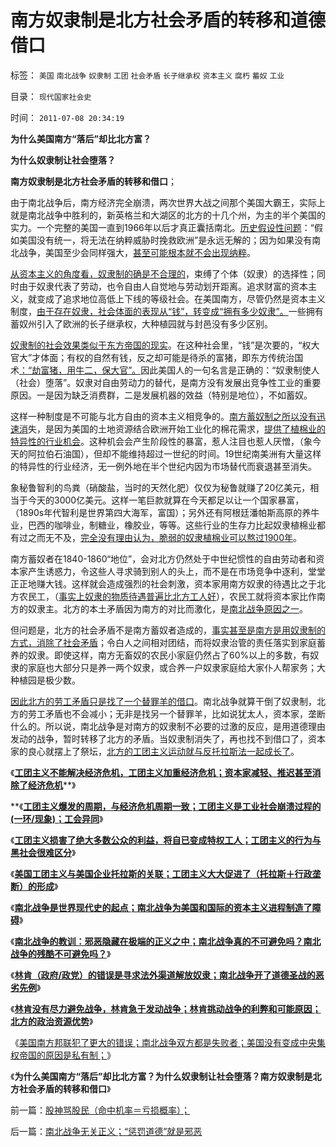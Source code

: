 # 南方奴隶制是北方社会矛盾的转移和道德借口

标签： `美国` `南北战争` `奴隶制` `工团` `社会矛盾` `长子继承权` `资本主义` `腐朽` `蓄奴` `工业` 

目录： `现代国家社会史`

时间： `2011-07-08 20:34:19`

**为什么美国南方“落后”却比北方富？**

**为什么奴隶制让社会堕落？**

**南方奴隶制是北方社会矛盾的转移和借口**；

由于南北战争后，南方经济完全崩溃，两次世界大战之间那个美国大霸王，实际上就是南北战争中胜利的，新英格兰和大湖区的北方的十几个州，为主的半个美国的实力。一个完整的美国一直到1966年以后才真正囊括南北。[历史假设性问题](../../../2010/5/9/历史是必须被假设的.md)：“假如美国没有统一，将无法在纳粹威胁时挽救欧洲”是永远无解的；因为如果没有南北战争，美国至少会同样强大，[甚至可能根本就不会出现纳粹](../../../2010/7/10/中国传统愤青崇拜德国纳粹.md)。

[从资本主义的角度看，奴隶制的确是不合理的](../../../2011/5/23/为什么美国南方会形成黑奴植棉业？.md)，束缚了个体（奴隶）的选择性；同时由于奴隶代表了劳动，也令自由人自觉地与劳动划开距离。追求财富的资本主义，就变成了追求地位高低上下线的等级社会。在美国南方，尽管仍然是资本主义制度，[由于存在奴隶，社会体面的表现从“钱”，转变成“拥有多少奴隶”。](../../../2009/12/5/需要讲政治的社会和不需要讲政治的公民.md)一些拥有蓄奴州引入了欧洲的长子继承权，大种植园就与封邑没有多少区别。

[奴隶制的社会效果类似于东方帝国的现实](../../../2010/5/26/国家主义是类种姓制度的孪生形态.md)。在这种社会里，“钱”是次要的，“权大官大”才体面；有权的自然有钱，反之却可能是待杀的富猪，即东方传统治国术[：“劫富猪，用牛二，保大官”。](../../../2009/10/13/两千年社稷延寿之九字真言.md)因此美国人的一句名言是正确的：“奴隶制使人（社会）堕落”。奴隶对自由劳动力的替代，是南方没有发展出竞争性工业的重要原因。一是因为缺乏消费群，二是发展机器的效益（特别是地位），不如蓄奴。

这样一种制度是不可能与北方自由的资本主义相竞争的。[南方蓄奴制之所以没有迅速消](../../../2011/5/7/乱世佳人灰飞烟灭；批评林肯不是否定伟人.md)失，是因为美国的土地资源结合欧洲开始工业化的棉花需求，[提供了植棉业的特异性的行业机会](../../../2011/5/23/为什么美国南方会形成黑奴植棉业？.md)。这种机会会产生阶段性的暴富，惹人注目也惹人厌憎，（象今天的阿拉伯石油国），但却不能维持超过一世纪的时间。19世纪南美洲有大量这样的特异性的行业经济，无一例外地在半个世纪内因为市场替代而衰退甚至消失。

象秘鲁智利的鸟粪（硝酸盐，当时的天然化肥）仅仅为秘鲁就赚了20亿美元，相当于今天的3000亿美元。这样一笔巨款就算在今天都足以让一个国家暴富，（1890s年代智利是世界第四大海军，富国）；另外还有阿根廷潘帕斯高原的养牛业，巴西的咖啡业，制糖业，橡胶业，等等。这些行业的生存力比起奴隶植棉业都有过之而无不及，[完全没有理由认为，脆弱的奴隶植棉业可以熬过1900年](../../../2011/5/7/南北战争的原因不是奴隶制.md)。

南方蓄奴者在1840-1860“地位”，会对北方仍然处于中世纪惯性的自由劳动者和资本家产生诱惑力，令这些人寻求骑到别人的头上，而不是在市场竞争中逐利，堂堂正正地赚大钱。这样就会造成强烈的社会刺激，资本家用南方奴隶的待遇比之于北方农民工，（[事实上奴隶的物质待遇普遍比北方工人好](../../../2011/5/23/美国早期北方经济和欧洲农民工待遇.md)），农民工就将资本家比作南方的奴隶主。北方的本土矛盾因为南方的对比而激化，是[南北战争原因之一](../../../2011/4/2/国际法不相信眼泪，主权无弱者.md)。

但问题是，北方的社会矛盾不是南方蓄奴者造成的，[事实甚至是南方是用奴隶制的方式，消除了社会矛盾](../../../2011/5/5/奴隶主大多数是仁慈的，道德是高尚的.md)；令白人之间相对团结，而将奴隶治管的责任落实到家庭蓄养的奴隶。即使这样，南方无畜奴的农民小家庭仍然占了60%以上的多数，有奴隶的家庭也大部分只是养一两个奴隶，或合养一户奴隶家庭给大家仆人帮家务；大种植园是极少数。

[因此北方的劳工矛盾只是找了一个替罪羊的借口](../../../2011/3/17/美国引进农民工政策成负债.md)。南北战争就算干倒了奴隶制，北方的劳工矛盾也不会减小；无非是找另一个替罪羊，比如说犹太人，资本家，垄断什么的。所以说，南北战争是对南方的奴隶制不必要的过激的反应，是用道德理由发动的战争，暂时转移了北方的矛盾。当奴隶制消失了，再也找不到借口了，资本家的良心就摆上了祭坛，[北方的工团主义运动就与反托拉斯法一起成长了](../../../2011/6/3/工团主义的特权最大化.md)。

《[**工团主义不能解决经济危机，工团主义加重经济危机；资本家减轻、推迟甚至消除了经济危机**](../../../2011/7/5/民主是消费者的钞票买出来的；乳业实播《通往奴役之路》.md)**》

**《[**工团主义爆发的周期，与经济危机周期一致；工团主义是工业社会崩溃过程的(一环/现象)；工会异同**](../../../2011/7/5/工团主义是工业社会崩溃的环节及工会；.md)》

《[**工团主义损害了绝大多数公众的利益，将自已变成特权工人；工团主义的行为与黑社会很难区分**](../../../2011/7/5/工业时代残存的小农意识与黑社会很难区分.md)》

《[**美国工团主义与美国企业托拉斯的关联；工团主义大大促进了（托拉斯＋行政垄断）的形成**](../../../2011/7/6/美国工团主义造就垄断以后《反托拉斯法》.md)》

《[**南北战争是世界现代史的起点；南北战争为美国和国际的资本主义进程制造了障碍**](../../../2011/7/6/南北战争是世界现代史的起点.md)》

《[**南北战争的教训：邪恶隐藏在极端的正义之中；南北战争真的不可避免吗？南北战争的残酷不可避免吗？**](../../../2011/7/6/南北战争！邪恶隐藏在绝对的正义中!.md)》

《[**林肯（政府/政党）的错误是寻求法外渠道解放奴隶；南北战争开了道德圣战的恶劣先例**](../../../2011/7/7/南北战争揭开了现代道德圣战的潘多拉魔盒.md)》

《[**林肯没有尽力避免战争，林肯急于发动战争；林肯挑动战争的利弊和可能原因；北方的政治资源优势**](../../../2011/7/7/林肯没有尽力避免战争，林肯急于发动战争的利弊和原因.md)》

《[美国南方邦联犯了更大的错误；南北战争双方都是失败者；美国没有变成中央集权帝国的原因是私有制；](../../../2011/7/7/南北战争双方都是失败者；战争没有绝对必要性.md)》

《**为什么美国南方“落后”却比北方富？为什么奴隶制让社会堕落？南方奴隶制是北方社会矛盾的转移和借口**》



前一篇：[股神骂股民（命中机率＝亏损概率）；](../../../2011/7/8/股神骂股民（命中机率＝亏损概率）；.md)

后一篇：[南北战争无关正义；“惩罚道德”就是邪恶](../../../2011/7/8/南北战争无关正义；“惩罚道德”就是邪恶.md)